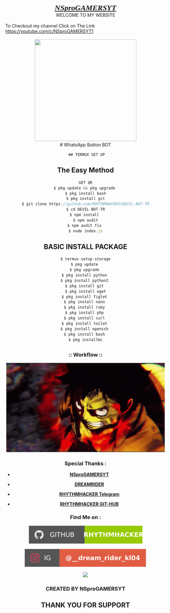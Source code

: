 <div bgcolor="red" style="text-align: center;"><span style="font-family: Russo One; font-size : x-large;"><b><u><i>NSproGAMERSYT</i></u></b></span></div><div style="text-align: center;">WELCOME TO MY WEBSITE</div><div style="text-align: left;"><br /></div><div style="text-align: left;">To Checkout my channel Click on The Link</div><div style="text-align: left;"><span style="color: black;"><a href="https://youtube.com/c/NSproGAMERSYT1" target="_blank">https://youtube.com/c/NSproGAMERSYT1</a><br /></span></div><div style="text-align: left;"><br /></div><div class="separator" style="clear: both; text-align: center;">  
     <a href="https://i.imgur.com/FGMyUus.jpeg" style="margin-left: 1em; margin-right: 1em;"><img border="0" data-original-height="800" data-original-width="800" height="320"src="https://i.imgur.com/FGMyUus.jpeg" width="320" /></a>
<div></div><div></div><div></div><div></div>
#
WhatsApp Button BOT

     ## TERMUX SET UP
  
## The Easy Method 

```js
GET QR
$ pkg update && pkg upgrade 
$ pkg install bash
$ pkg install git
$ git clone https://github.com/RHYTHMHACKER/DEVIL-BOT-TR
$ cd DEVIL-BOT-TR
$ npm install 
$ npm audit
$ npm audit fix 
$ node index.js
```
## BASIC INSTALL PACKAGE

```js
$ termux-setup-storage
$ pkg update 
$ pkg upgrade 
$ pkg install python 
$ pkg install python2 
$ pkg install git 
$ pkg install wget
$ pkg install figlet 
$ pkg install nano 
$ pkg install ruby 
$ pkg install php 
$ pkg install curl 
$ pkg install toilet 
$ pkg install openssh 
$ pkg install bash 
$ pkg installmc
```
 
##

<h3 align="center">

:: Workflow ::

</h3>

<p align="center">

<img src=".imgs/NSproYT.gif"/>

</p>

### Special Thanks :

- [**NSproGAMERSYT**](https://youtube.com/c/NSproGAMERSYT1)

- [**DREAMRIDER**](https://www.instagram.com/__dream_rider_kl04)

- [**RHYTHMHACKER Telegram**](https://t.me/RHYTHMHACKER)

- [**RHYTHMHACKER GIT-HUB**](https://github.com/RHYTHMHACKER)

### Find Me on :

<p align="left">

  <a href="https://github.com/RHYTHMHACKER" target="_blank"><img src=".imgs/gitnspro.svg"></a>

  <a href="https://www.instagram.com/__dream_rider_kl04" target="_blank"><img src=".imgs/instanspro.svg"></a>

  <a href="https://t.me/RHYTHMHACKER" target="_blank"><img src="https://img.shields.io/badge/Chat-Messenger-blue?style=for-the-badge&logo=messenger"></a>

</p>

### CREATED BY NSproGAMERSYT
## THANK YOU FOR SUPPORT
